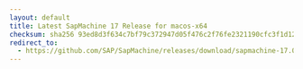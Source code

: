 ```yaml
---
layout: default
title: Latest SapMachine 17 Release for macos-x64
checksum: sha256 93ed8d3f634c7bf79c372947d05f476c2f76fe2321190cfc3f1d12ba568c56b0
redirect_to:
  - https://github.com/SAP/SapMachine/releases/download/sapmachine-17.0.7/sapmachine-jre-17.0.7_macos-x64_bin.tar.gz
---
```

